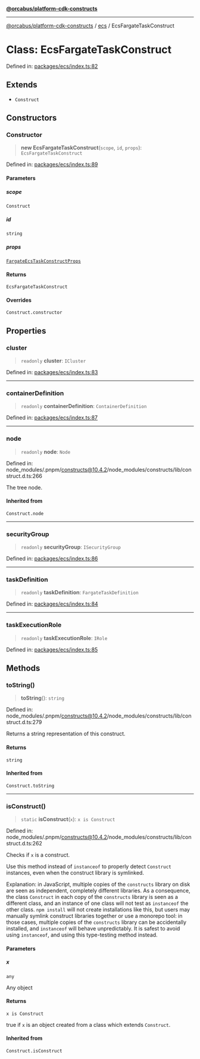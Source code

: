 [**@orcabus/platform-cdk-constructs**](../../../../README.md)

***

[@orcabus/platform-cdk-constructs](../../../../README.md) / [ecs](../README.md) / EcsFargateTaskConstruct

# Class: EcsFargateTaskConstruct

Defined in: [packages/ecs/index.ts:82](https://github.com/OrcaBus/platform-cdk-constructs/blob/main/packages/ecs/index.ts#L82)

## Extends

- `Construct`

## Constructors

### Constructor

> **new EcsFargateTaskConstruct**(`scope`, `id`, `props`): `EcsFargateTaskConstruct`

Defined in: [packages/ecs/index.ts:89](https://github.com/OrcaBus/platform-cdk-constructs/blob/main/packages/ecs/index.ts#L89)

#### Parameters

##### scope

`Construct`

##### id

`string`

##### props

[`FargateEcsTaskConstructProps`](../interfaces/FargateEcsTaskConstructProps.md)

#### Returns

`EcsFargateTaskConstruct`

#### Overrides

`Construct.constructor`

## Properties

### cluster

> `readonly` **cluster**: `ICluster`

Defined in: [packages/ecs/index.ts:83](https://github.com/OrcaBus/platform-cdk-constructs/blob/main/packages/ecs/index.ts#L83)

***

### containerDefinition

> `readonly` **containerDefinition**: `ContainerDefinition`

Defined in: [packages/ecs/index.ts:87](https://github.com/OrcaBus/platform-cdk-constructs/blob/main/packages/ecs/index.ts#L87)

***

### node

> `readonly` **node**: `Node`

Defined in: node\_modules/.pnpm/constructs@10.4.2/node\_modules/constructs/lib/construct.d.ts:266

The tree node.

#### Inherited from

`Construct.node`

***

### securityGroup

> `readonly` **securityGroup**: `ISecurityGroup`

Defined in: [packages/ecs/index.ts:86](https://github.com/OrcaBus/platform-cdk-constructs/blob/main/packages/ecs/index.ts#L86)

***

### taskDefinition

> `readonly` **taskDefinition**: `FargateTaskDefinition`

Defined in: [packages/ecs/index.ts:84](https://github.com/OrcaBus/platform-cdk-constructs/blob/main/packages/ecs/index.ts#L84)

***

### taskExecutionRole

> `readonly` **taskExecutionRole**: `IRole`

Defined in: [packages/ecs/index.ts:85](https://github.com/OrcaBus/platform-cdk-constructs/blob/main/packages/ecs/index.ts#L85)

## Methods

### toString()

> **toString**(): `string`

Defined in: node\_modules/.pnpm/constructs@10.4.2/node\_modules/constructs/lib/construct.d.ts:279

Returns a string representation of this construct.

#### Returns

`string`

#### Inherited from

`Construct.toString`

***

### isConstruct()

> `static` **isConstruct**(`x`): `x is Construct`

Defined in: node\_modules/.pnpm/constructs@10.4.2/node\_modules/constructs/lib/construct.d.ts:262

Checks if `x` is a construct.

Use this method instead of `instanceof` to properly detect `Construct`
instances, even when the construct library is symlinked.

Explanation: in JavaScript, multiple copies of the `constructs` library on
disk are seen as independent, completely different libraries. As a
consequence, the class `Construct` in each copy of the `constructs` library
is seen as a different class, and an instance of one class will not test as
`instanceof` the other class. `npm install` will not create installations
like this, but users may manually symlink construct libraries together or
use a monorepo tool: in those cases, multiple copies of the `constructs`
library can be accidentally installed, and `instanceof` will behave
unpredictably. It is safest to avoid using `instanceof`, and using
this type-testing method instead.

#### Parameters

##### x

`any`

Any object

#### Returns

`x is Construct`

true if `x` is an object created from a class which extends `Construct`.

#### Inherited from

`Construct.isConstruct`
